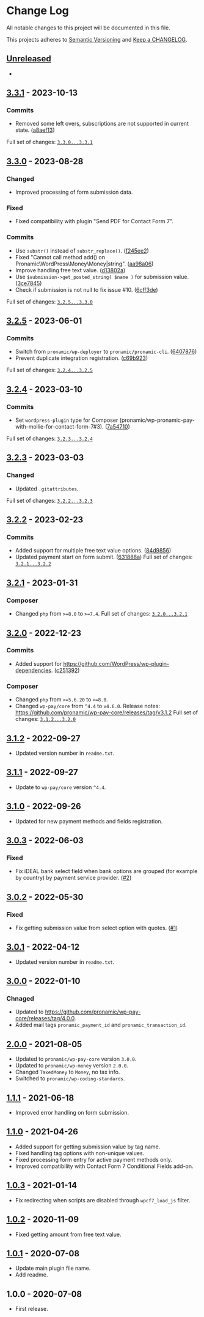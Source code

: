 # Change Log

All notable changes to this project will be documented in this file.

This projects adheres to [Semantic Versioning](http://semver.org/) and [Keep a CHANGELOG](http://keepachangelog.com/).

## [Unreleased][unreleased]
-

## [3.3.1] - 2023-10-13

### Commits

- Removed some left overs, subscriptions are not supported in current state. ([a8aef13](https://github.com/pronamic/wp-pronamic-pay-contact-form-7/commit/a8aef137ff427d3c604c0ccf8f95803831b4f8d5))

Full set of changes: [`3.3.0...3.3.1`][3.3.1]

[3.3.1]: https://github.com/pronamic/wp-pronamic-pay-contact-form-7/compare/v3.3.0...v3.3.1

## [3.3.0] - 2023-08-28

### Changed

- Improved processing of form submission data.

### Fixed

- Fixed compatibility with plugin "Send PDF for Contact Form 7".

### Commits

- Use `substr()` instead of `substr_replace()`. ([f245ee2](https://github.com/pronamic/wp-pronamic-pay-contact-form-7/commit/f245ee2daf483d1ae000a21f95a7fcb88581f673))
- Fixed "Cannot call method add() on Pronamic\WordPress\Money\Money|string". ([aa98a06](https://github.com/pronamic/wp-pronamic-pay-contact-form-7/commit/aa98a065b1a7c8282ee877bafbd7d4c7b87613a0))
- Improve handling free text value. ([d13802a](https://github.com/pronamic/wp-pronamic-pay-contact-form-7/commit/d13802a2244ef7ccd525b448b64979c94f965b23))
- Use `$submission->get_posted_string( $name )` for submission value. ([3ce7845](https://github.com/pronamic/wp-pronamic-pay-contact-form-7/commit/3ce7845de705a5fd69e5607b1895f19c4a5caf86))
- Check if submission is not null to fix issue #10. ([6cff3de](https://github.com/pronamic/wp-pronamic-pay-contact-form-7/commit/6cff3decf1e7b66a91d76ac50cd7b8140662a556))

Full set of changes: [`3.2.5...3.3.0`][3.3.0]

[3.3.0]: https://github.com/pronamic/wp-pronamic-pay-contact-form-7/compare/v3.2.5...v3.3.0

## [3.2.5] - 2023-06-01

### Commits

- Switch from `pronamic/wp-deployer` to `pronamic/pronamic-cli`. ([6407876](https://github.com/pronamic/wp-pronamic-pay-contact-form-7/commit/6407876b1eaba9d93c0a969f915ed416a423d3f1))
- Prevent duplicate integration registration. ([c69b923](https://github.com/pronamic/wp-pronamic-pay-contact-form-7/commit/c69b923dde07ee3f83031091ebd1aa47f438f627))

Full set of changes: [`3.2.4...3.2.5`][3.2.5]

[3.2.5]: https://github.com/pronamic/wp-pronamic-pay-contact-form-7/compare/v3.2.4...v3.2.5

## [3.2.4] - 2023-03-10

### Commits

- Set `wordpress-plugin` type for Composer (pronamic/wp-pronamic-pay-with-mollie-for-contact-form-7#3). ([7a54710](https://github.com/pronamic/wp-pronamic-pay-contact-form-7/commit/7a54710bc223b0db69a80dfda050e379d0ef2e5b))

Full set of changes: [`3.2.3...3.2.4`][3.2.4]

[3.2.4]: https://github.com/pronamic/wp-pronamic-pay-contact-form-7/compare/v3.2.3...v3.2.4

## [3.2.3] - 2023-03-03
### Changed

- Updated `.gitattributes`.

Full set of changes: [`3.2.2...3.2.3`][3.2.3]

[3.2.3]: https://github.com/pronamic/wp-pronamic-pay-contact-form-7/compare/v3.2.2...v3.2.3

## [3.2.2] - 2023-02-23

### Commits

- Added support for multiple free text value options. ([84d9856](https://github.com/pronamic/wp-pronamic-pay-contact-form-7/commit/84d9856461da4f915fed5485bf60818162c120cf))
- Updated payment start on form submit. ([631888a](https://github.com/pronamic/wp-pronamic-pay-contact-form-7/commit/631888a659fd8017bd78dc4162cf341cbb970dbc))
Full set of changes: [`3.2.1...3.2.2`][3.2.2]

[3.2.2]: https://github.com/pronamic/wp-pronamic-pay-contact-form-7/compare/v3.2.1...v3.2.2

## [3.2.1] - 2023-01-31
### Composer

- Changed `php` from `>=8.0` to `>=7.4`.
Full set of changes: [`3.2.0...3.2.1`][3.2.1]

[3.2.1]: https://github.com/pronamic/wp-pronamic-pay-contact-form-7/compare/v3.2.0...v3.2.1

## [3.2.0] - 2022-12-23

### Commits

- Added support for https://github.com/WordPress/wp-plugin-dependencies. ([c251392](https://github.com/pronamic/wp-pronamic-pay-contact-form-7/commit/c2513924268437eed1f8a519e758dd52e4e9fea0))

### Composer

- Changed `php` from `>=5.6.20` to `>=8.0`.
- Changed `wp-pay/core` from `^4.4` to `v4.6.0`.
	Release notes: https://github.com/pronamic/wp-pay-core/releases/tag/v3.1.2
Full set of changes: [`3.1.2...3.2.0`][3.2.0]

[3.2.0]: https://github.com/pronamic/wp-pronamic-pay-contact-form-7/compare/v3.1.2...v3.2.0

## [3.1.2] - 2022-09-27
- Updated version number in `readme.txt`.

## [3.1.1] - 2022-09-27
- Update to `wp-pay/core` version `^4.4`.

## [3.1.0] - 2022-09-26
- Updated for new payment methods and fields registration.

## [3.0.3] - 2022-06-03
### Fixed
- Fix iDEAL bank select field when bank options are grouped (for example by country) by payment service provider. ([#2](https://github.com/pronamic/wp-pronamic-pay-contact-form-7/issues/2))

## [3.0.2] - 2022-05-30
### Fixed
- Fix getting submission value from select option with quotes. ([#1](https://github.com/pronamic/wp-pronamic-pay-contact-form-7/issues/1))

## [3.0.1] - 2022-04-12
- Updated version number in `readme.txt`.

## [3.0.0] - 2022-01-10
### Chnaged
- Updated to https://github.com/pronamic/wp-pay-core/releases/tag/4.0.0.
- Added mail tags `pronamic_payment_id` and `pronamic_transaction_id`.

## [2.0.0] - 2021-08-05
- Updated to `pronamic/wp-pay-core`  version `3.0.0`.
- Updated to `pronamic/wp-money`  version `2.0.0`.
- Changed `TaxedMoney` to `Money`, no tax info.
- Switched to `pronamic/wp-coding-standards`.

## [1.1.1] - 2021-06-18
- Improved error handling on form submission.

## [1.1.0] - 2021-04-26
- Added support for getting submission value by tag name.
- Fixed handling tag options with non-unique values.
- Fixed processing form entry for active payment methods only.
- Improved compatibility with Contact Form 7 Conditional Fields add-on.

## [1.0.3] - 2021-01-14
- Fix redirecting when scripts are disabled through `wpcf7_load_js` filter.

## [1.0.2] - 2020-11-09
- Fixed getting amount from free text value.

## [1.0.1] - 2020-07-08
- Update main plugin file name.
- Add readme.

## 1.0.0 - 2020-07-08
- First release.

[unreleased]: https://github.com/wp-pay-extensions/contact-form-7/compare/3.1.2...HEAD
[3.1.2]: https://github.com/pronamic/wp-pronamic-pay-contact-form-7/compare/3.1.1...3.1.2
[3.1.1]: https://github.com/pronamic/wp-pronamic-pay-contact-form-7/compare/3.1.0...3.1.1
[3.1.0]: https://github.com/pronamic/wp-pronamic-pay-contact-form-7/compare/3.0.3...3.1.0
[3.0.3]: https://github.com/pronamic/wp-pronamic-pay-contact-form-7/compare/3.0.2...3.0.3
[3.0.2]: https://github.com/pronamic/wp-pronamic-pay-contact-form-7/compare/3.0.1...3.0.2
[3.0.1]: https://github.com/pronamic/wp-pronamic-pay-contact-form-7/compare/3.0.0...3.0.1
[3.0.0]: https://github.com/pronamic/wp-pronamic-pay-contact-form-7/compare/2.0.0...3.0.0
[2.0.0]: https://github.com/pronamic/wp-pronamic-pay-contact-form-7/compare/1.1.1...2.0.0
[1.1.1]: https://github.com/pronamic/wp-pronamic-pay-contact-form-7/compare/1.1.0...1.1.1
[1.1.0]: https://github.com/pronamic/wp-pronamic-pay-contact-form-7/compare/1.0.3...1.1.0
[1.0.3]: https://github.com/pronamic/wp-pronamic-pay-contact-form-7/compare/1.0.2...1.0.3
[1.0.2]: https://github.com/pronamic/wp-pronamic-pay-contact-form-7/compare/1.0.1...1.0.2
[1.0.1]: https://github.com/pronamic/wp-pronamic-pay-contact-form-7/compare/1.0.0...1.0.1
